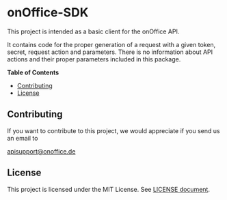 # onOffice-SDK

This project is intended as a basic client for the onOffice API.

It contains code for the proper generation of a request with a given token, secret, request action
and parameters.
There is no information about API actions and their proper parameters included in
this package.

**Table of Contents**
* [Contributing](#contributing)
* [License](#license)

## Contributing

If you want to contribute to this project, we would appreciate if you send us an email to

apisupport@onoffice.de

## License

This project is licensed under the MIT License. See [LICENSE document](/LICENSE).